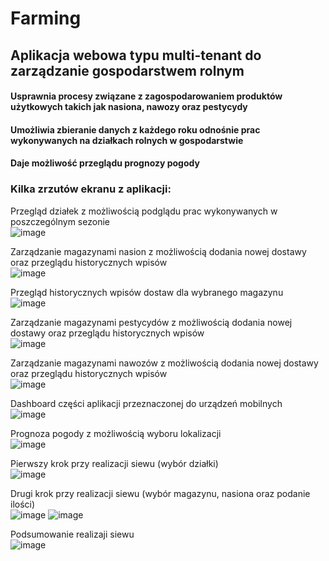 # Farming

## Aplikacja webowa typu multi-tenant do zarządzanie gospodarstwem rolnym

#### Usprawnia procesy związane z zagospodarowaniem produktów użytkowych takich jak nasiona, nawozy oraz pestycydy
#### Umożliwia zbieranie danych z każdego roku odnośnie prac wykonywanych na działkach rolnych w gospodarstwie
#### Daje możliwość przeglądu prognozy pogody

### Kilka zrzutów ekranu z aplikacji:

Przegląd działek z możliwością podglądu prac wykonywanych w poszczególnym sezonie\
![image](https://user-images.githubusercontent.com/70887324/204629533-8eb08568-603f-4eea-aee4-0d076db59f93.png)

Zarządzanie magazynami nasion z możliwością dodania nowej dostawy oraz przeglądu historycznych wpisów\
![image](https://user-images.githubusercontent.com/70887324/204629578-7b5f690f-4a1b-49cc-82f8-74a48c0ebacc.png)

Przegląd historycznych wpisów dostaw dla wybranego magazynu\
![image](https://user-images.githubusercontent.com/70887324/204630323-9af80af8-35e1-4ffb-af78-3f412fc152f0.png)

Zarządzanie magazynami pestycydów z możliwością dodania nowej dostawy oraz przeglądu historycznych wpisów\
![image](https://user-images.githubusercontent.com/70887324/204629633-590f0816-e9f0-4f0a-8395-649ee1616afd.png)

Zarządzanie magazynami nawozów z możliwością dodania nowej dostawy oraz przeglądu historycznych wpisów\
![image](https://user-images.githubusercontent.com/70887324/204629674-6b71173b-cbd6-4ef2-9520-e4fef9c4efc5.png)

Dashboard części aplikacji przeznaczonej do urządzeń mobilnych\
![image](https://user-images.githubusercontent.com/70887324/204629746-cfef9641-5325-4dee-83ae-f77637322927.png)

Prognoza pogody z możliwością wyboru lokalizacji\
![image](https://user-images.githubusercontent.com/70887324/204629792-c7061914-91f1-4d93-85b6-fffe6cabe246.png)

Pierwszy krok przy realizacji siewu (wybór działki)\
![image](https://user-images.githubusercontent.com/70887324/204634040-d31a9209-6ef3-4005-a3e6-88352f8a4e0d.png)

Drugi krok przy realizacji siewu (wybór magazynu, nasiona oraz podanie ilości)\
![image](https://user-images.githubusercontent.com/70887324/204634095-e9ec57cb-0e72-4183-afab-0f7bee8e225d.png)
![image](https://user-images.githubusercontent.com/70887324/204634152-01208fc6-ade0-44ff-ac2e-e77caf596f63.png)

Podsumowanie realizaji siewu\
![image](https://user-images.githubusercontent.com/70887324/204634189-0c1c063a-512f-4ccd-a565-d04a83c8ef37.png)
